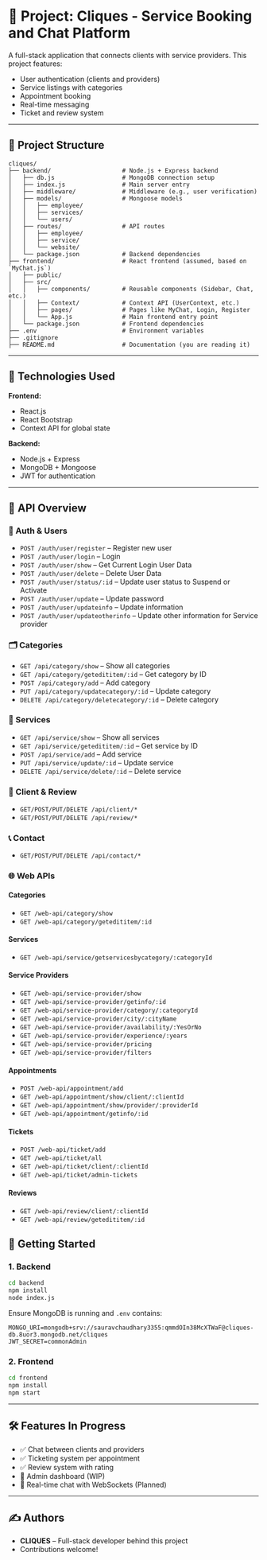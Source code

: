 # 🧠 Project: **Cliques - Service Booking and Chat Platform**

A full-stack application that connects clients with service providers. This project features:

- User authentication (clients and providers)
- Service listings with categories
- Appointment booking
- Real-time messaging
- Ticket and review system

---

## 📁 Project Structure

```
cliques/
├── backend/                    # Node.js + Express backend
│   ├── db.js                   # MongoDB connection setup
│   ├── index.js                # Main server entry
│   ├── middleware/             # Middleware (e.g., user verification)
│   ├── models/                 # Mongoose models
│   │   ├── employee/
│   │   ├── services/
│   │   └── users/
│   ├── routes/                 # API routes
│   │   ├── employee/
│   │   ├── service/
│   │   └── website/
│   └── package.json            # Backend dependencies
├── frontend/                   # React frontend (assumed, based on `MyChat.js`)
│   ├── public/
│   ├── src/
│   │   ├── components/         # Reusable components (Sidebar, Chat, etc.)
│   │   ├── Context/            # Context API (UserContext, etc.)
│   │   ├── pages/              # Pages like MyChat, Login, Register
│   │   └── App.js              # Main frontend entry point
│   └── package.json            # Frontend dependencies
├── .env                        # Environment variables
├── .gitignore
├── README.md                   # Documentation (you are reading it)
```

---

## 🔧 Technologies Used

**Frontend:**
- React.js
- React Bootstrap
- Context API for global state

**Backend:**
- Node.js + Express
- MongoDB + Mongoose
- JWT for authentication

---

## 🔌 API Overview 

### 🔐 Auth & Users
- `POST /auth/user/register` – Register new user
- `POST /auth/user/login` – Login
- `POST /auth/user/show` – Get Current Login User Data
- `POST /auth/user/delete` – Delete User Data
- `POST /auth/user/status/:id` – Update user status to Suspend or Activate
- `POST /auth/user/update` – Update password
- `POST /auth/user/updateinfo` – Update information 
- `POST /auth/user/updateotherinfo` – Update other information for Service provider

### 🗂️ Categories
- `GET /api/category/show` – Show all categories  
- `GET /api/category/getedititem/:id` – Get category by ID  
- `POST /api/category/add` – Add category  
- `PUT /api/category/updatecategory/:id` – Update category  
- `DELETE /api/category/deletecategory/:id` – Delete category  

### 🧰 Services
- `GET /api/service/show` – Show all services  
- `GET /api/service/getedititem/:id` – Get service by ID  
- `POST /api/service/add` – Add service  
- `PUT /api/service/update/:id` – Update service  
- `DELETE /api/service/delete/:id` – Delete service  
 
### 👥 Client & Review
- `GET/POST/PUT/DELETE /api/client/*`  
- `GET/POST/PUT/DELETE /api/review/*`  

### 📞 Contact
- `GET/POST/PUT/DELETE /api/contact/*`  

### 🌐 Web APIs

#### Categories
- `GET /web-api/category/show`  
- `GET /web-api/category/getedititem/:id`  

#### Services
- `GET /web-api/service/getservicesbycategory/:categoryId`  

#### Service Providers
- `GET /web-api/service-provider/show`  
- `GET /web-api/service-provider/getinfo/:id`  
- `GET /web-api/service-provider/category/:categoryId`  
- `GET /web-api/service-provider/city/:cityName`  
- `GET /web-api/service-provider/availability/:YesOrNo`  
- `GET /web-api/service-provider/experience/:years`  
- `GET /web-api/service-provider/pricing`  
- `GET /web-api/service-provider/filters`  

#### Appointments
- `POST /web-api/appointment/add`  
- `GET /web-api/appointment/show/client/:clientId`  
- `GET /web-api/appointment/show/provider/:providerId`  
- `GET /web-api/appointment/getinfo/:id`  

#### Tickets
- `POST /web-api/ticket/add`  
- `GET /web-api/ticket/all`  
- `GET /web-api/ticket/client/:clientId`  
- `GET /web-api/ticket/admin-tickets`  

#### Reviews
- `GET /web-api/review/client/:clientId`  
- `GET /web-api/review/getedititem/:id`


## 🚀 Getting Started

### 1. Backend

```bash
cd backend
npm install
node index.js
```

Ensure MongoDB is running and `.env` contains:

```
MONGO_URI=mongodb+srv://sauravchaudhary3355:qmmdOIn38McXTWaF@cliques-db.8uor3.mongodb.net/cliques
JWT_SECRET=commonAdmin
```

### 2. Frontend

```bash
cd frontend
npm install
npm start
```

---

## 🛠️ Features In Progress

- ✅ Chat between clients and providers
- ✅ Ticketing system per appointment
- ✅ Review system with rating
- 🔄 Admin dashboard (WIP)
- 🔄 Real-time chat with WebSockets (Planned)

---

## ✍️ Authors

- **CLIQUES** – Full-stack developer behind this project
- Contributions welcome!